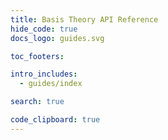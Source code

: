 ```yaml
---
title: Basis Theory API Reference
hide_code: true
docs_logo: guides.svg

toc_footers:

intro_includes:
  - guides/index

search: true

code_clipboard: true
---
```


